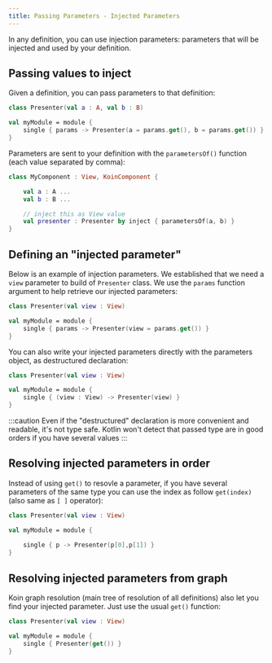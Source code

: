 ```yaml
---
title: Passing Parameters - Injected Parameters
---
```


In any definition, you can use injection parameters: parameters that will be injected and used by your definition.

## Passing values to inject

Given a definition, you can pass parameters to that definition:

```kotlin
class Presenter(val a : A, val b : B)

val myModule = module {
    single { params -> Presenter(a = params.get(), b = params.get()) }
}
```

Parameters are sent to your definition with the `parametersOf()` function (each value separated by comma):

```kotlin
class MyComponent : View, KoinComponent {

    val a : A ...
    val b : B ... 

    // inject this as View value
    val presenter : Presenter by inject { parametersOf(a, b) }
}
```

## Defining an "injected parameter"

Below is an example of injection parameters. We established that we need a `view` parameter to build of `Presenter` class. We use the `params` function argument  to help retrieve our injected parameters:

```kotlin
class Presenter(val view : View)

val myModule = module {
    single { params -> Presenter(view = params.get()) }
}
```

You can also write your injected parameters directly with the parameters object, as destructured declaration:

```kotlin
class Presenter(val view : View)

val myModule = module {
    single { (view : View) -> Presenter(view) }
}
```

:::caution
 Even if the "destructured" declaration is more convenient and readable, it's not type safe. Kotlin won't detect that passed type are in good orders if you have several values
:::

## Resolving injected parameters in order

Instead of using `get()` to resovle a parameter, if you have several parameters of the same type you can use the index as follow `get(index)` (also same as `[ ]` operator):

```kotlin
class Presenter(val view : View)

val myModule = module {
    
    single { p -> Presenter(p[0],p[1]) }
}
```

## Resolving injected parameters from graph

Koin graph resolution (main tree of resolution of all definitions) also let you find your injected parameter. Just use the usual `get()` function:

```kotlin
class Presenter(val view : View)

val myModule = module {
    single { Presenter(get()) }
}
```


